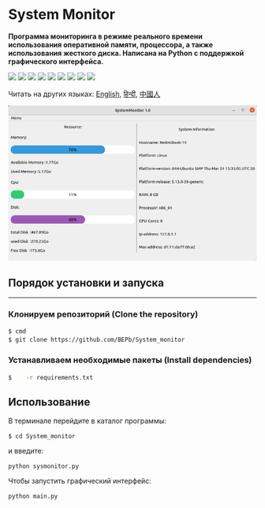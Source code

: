 # System Monitor
<b>Программа мониторинга в режиме реального времени использования оперативной памяти, процессора, а также использования жесткого диска. Написана на Python с поддержкой графического интерфейса.</b>
<p>
  <img  src="https://img.shields.io/github/stars/BEPb/System_monitor" />
  <img src="https://img.shields.io/github/contributors/BEPb/System_monitor" />
  <img src="https://img.shields.io/github/last-commit/BEPb/System_monitor" />
  <img src="https://visitor-badge.laobi.icu/badge?page_id=BEPb.System_monitor" />
  <img src="https://img.shields.io/github/languages/count/BEPb/System_monitor" />
  <img src="https://img.shields.io/github/languages/top/BEPb/System_monitor" />

  <img src="https://img.shields.io/badge/license-MIT-blue.svg?color=f64152" />
  <img  src="https://img.shields.io/github/issues/BEPb/System_monitor" />
  <img  src="https://img.shields.io/github/issues-pr/BEPb/System_monitor" />
</p>



Читать на других языках: [English](README.md), [हिन्दी](README.hindi.md), [中國人](README.chinese.md)



![GUI](scrin.png)


## Порядок установки и запуска                    
____
### Клонируем репозиторий (Clone the repository)
 
```sh
$ cmd
$ git clone https://github.com/BEPb/System_monitor
```
 
### Устанавливаем необходимые пакеты (Install dependencies)
```sh
$    -r requirements.txt
```

## Использование
В терминале перейдите в каталог программы:
```
$ cd System_monitor
```
и введите:
```
python sysmonitor.py
```
Чтобы запустить графический интерфейс:
```
python main.py
```




